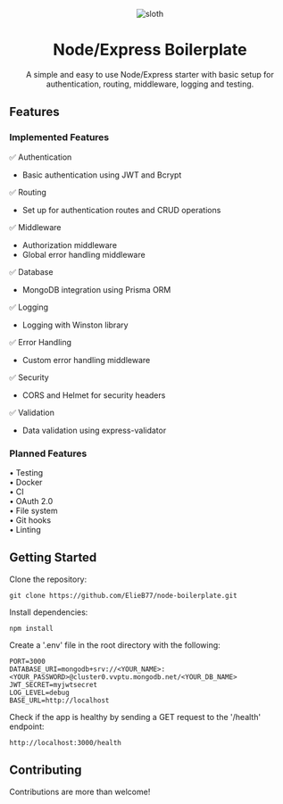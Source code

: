 <div align="center">
  
![sloth](https://github.com/ElieB77/node-boilerplate/assets/69645252/1831f9ac-30b6-4f9a-bed1-21598ac8a2a1)

  
  # Node/Express Boilerplate
A simple and easy to use Node/Express starter with basic setup for authentication, routing, middleware, logging and testing.
</div>

## Features

### Implemented Features

✅ Authentication
  - Basic authentication using JWT and Bcrypt

✅ Routing
  - Set up for authentication routes and CRUD operations

✅ Middleware
  - Authorization middleware
  - Global error handling middleware

✅ Database 
  - MongoDB integration using Prisma ORM

✅ Logging 
  - Logging with Winston library

✅ Error Handling 
  - Custom error handling middleware

✅ Security 
  - CORS and Helmet for security headers

✅ Validation 
  - Data validation using express-validator

### Planned Features

• Testing <br>
• Docker <br>
• CI <br>
• OAuth 2.0 <br>
• File system <br>
• Git hooks <br>
• Linting  <br>

## Getting Started

Clone the repository:
```
git clone https://github.com/ElieB77/node-boilerplate.git
```

Install dependencies:
```
npm install
```

Create a '.env' file in the root directory with the following:
```
PORT=3000
DATABASE_URI=mongodb+srv://<YOUR_NAME>:<YOUR_PASSWORD>@cluster0.vvptu.mongodb.net/<YOUR_DB_NAME>
JWT_SECRET=myjwtsecret
LOG_LEVEL=debug
BASE_URL=http://localhost
```

Check if the app is healthy by sending a GET request to the '/health' endpoint:
```
http://localhost:3000/health
```

## Contributing
Contributions are more than welcome!

